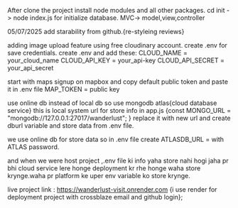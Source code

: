 After clone the project install node modules and all other packages.
cd init -> node index.js for initialize database.
MVC-> model,view,controller

05/07/2025 
add starability from github.{re-styleing reviews}

adding image upload feature using free cloudinary account. create .env for save credentials.
create .env and add these:
CLOUD_NAME = your_cloud_name
CLOUD_API_KEY = your_api-key
CLOUD_API_SECRET = your_api_secret

start with maps
signup on mapbox 
and copy default public token and paste it in .env file
MAP_TOKEN = public key



use online db instead of local db so use mongodb atlas{cloud database service}
this is local system url for store info in app.js  {const MONGO_URL = "mongodb://127.0.0.1:27017/wanderlust";
}  replace it with new url and create dburl variable and store data from .env file.

we use online db for store data so in .env file create ATLASDB_URL = <cluster url> with ATLAS password.

and when we were host project ,.env file ki info yaha store nahi hogi jaha pr bhi cloud service lere honge deployment kr rhe honge waha store krynge.waha pr platform ke uper env variable ko store krynge.


live project link :  https://wanderlust-visit.onrender.com
{i use render for deployment project with crossblaze email and github login};